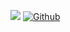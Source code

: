 ![](https://visitor-badge.laobi.icu/badge?page_id=cyburstud.cyburstud) [![Github](https://img.shields.io/github/followers/cyburstud?label=Follow&style=social)](https://github.com/cyburstud)

